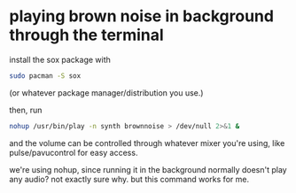 # playing brown noise in background through the terminal

install the sox package with 

```bash
sudo pacman -S sox
```

(or whatever package manager/distribution you use.)

then, run
```bash
nohup /usr/bin/play -n synth brownnoise > /dev/null 2>&1 &
```

and the volume can be controlled through whatever
mixer you're using, like pulse/pavucontrol for easy
access.

we're using nohup, since running it in the background normally doesn't 
play any audio? not exactly sure why. but this command works for me.
